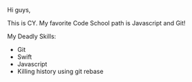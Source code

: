 Hi guys,


This is CY.
My favorite Code School path is Javascript and Git!

My Deadly Skills:
* Git
* Swift
* Javascript
* Killing history using git rebase

